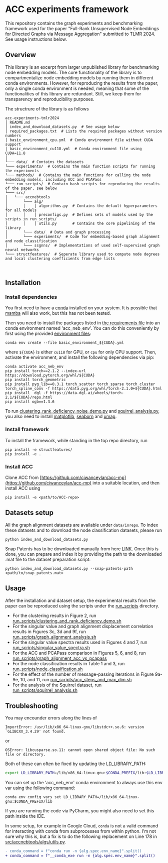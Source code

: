 # ACC experiments framework

This repository contains the graph experiments and benchmarking framework used for the paper "Full-Rank Unsupervised Node Embeddings for Directed
Graphs via Message Aggregation" submitted to TLMR 2024. See usage instructions below.


## Overview

This library is an excerpt from larger unpublished library for benchmarking node embedding models. The core functionality of 
the library is to compartmentalize node embedding models by running them in different conda environments.
However, for reproducing the results from the paper, only a single conda environment is needed, meaning that some
of the functionalities of this library are redundant. Still, we keep them for transparency and reproducibility purposes.

The structrure of the library is as follows
```
acc-experiments-tmlr2024
│ README.md
│ index_and_download_datasets.py  # See usage below
│ required_packages.txt  # Lists the required packages without version numbers
│ basic_environment_cpu.yml  # Conda environment file without CUDA support
│ basic_environment_cu118.yml  # Conda environment file using CUDA=11.8
│
└─── data/  # Contains the datasets
└─── experiments/  # Contains the main function scripts for running the experiments
└─── methods/  # Contains the main functions for calling the node embedding models, including ACC and PCAPass
└─── run_scripts/  # Contain bash scripts for reproducing the results of the paper, see below
└─── src/
│   └─── accnebtools
│       └─── alg/
│       │    │ algorithms.py  # Contains the default hyperparameters for all models
│       │    │ preconfigs.py  # Defines sets of models used by the scripts in run_scripts/
│       │    │ utils.py       # Contains the core pipelining of the library
│       └─── data/  # Data and graph processing
│       └─── experiments/  # Code for embedding-based graph alignment and node classification
│       └─── ssgnns/  # Implementations of used self-supervised graph neural networks
└─── structfeatures/  # Seperate library used to compute node degrees and local clustering coefficients from edge lists



```

## Installation

### Install dependencies

You first need to have a [conda](https://docs.anaconda.com/miniconda/) installed on your system.
It is possible that [mamba](https://mamba.readthedocs.io/en/latest/index.html) will also work, but this has not been tested.

Then you need to install the packages listed in [the requirements file](required_packages.txt) into an conda environment 
named 'acc_neb_env'. You can do this conveniently by first using the provided [environment files](basic_environment_cu118.yml):
```commandline
conda env create --file basic_environment_${CUDA}.yml
```
where `${CUDA}` is either `cu118` for GPU, or `cpu` for only CPU support.
Then, activate the environment, and install the following dependencies via pip:
```commandline
conda activate acc_neb_env
pip install torch==2.1.2 --index-url https://download.pytorch.org/whl/${CUDA}
pip install torch_geometric
pip install pyg_lib==0.3.1 torch_scatter torch_sparse torch_cluster torch_spline_conv -f https://data.pyg.org/whl/torch-2.1.0+${CUDA}.html
pip install  dgl -f https://data.dgl.ai/wheels/torch-2.1/${CUDA}/repo.html
pip install ogb==1.3.6
```

To run [clustering_rank_deficiency_noise_demo.py](experiments/clustering_rank_deficiency_noise_demo.py) and 
[squirrel_analysis.py](experiments/squirrel_analysis.py), you also need to install [matplotlib](https://matplotlib.org/), [seaborn](https://seaborn.pydata.org/) and [umap](https://umap-learn.readthedocs.io/en/latest/).


### Install framework
To install the framework, while standing in the top repo directory, run
```commandline
pip install -e structfeatures/
pip install -e .
```

### Install ACC
Clone ACC from [https://github.com/ciwanceylan/acc-mp](https://github.com/ciwanceylan/acc-mp) into a suitable location, and then install ACC using
```commandline
pip install -e <path/to/ACC-repo>
```


## Datasets setup

All the graph alignment datasets are available under `data/inrepo`. To index these datasets and to download the node 
classification datasets, please run
```commandline
python index_and_download_datasets.py
```

Snap Patents has to be downloaded manually from here [LINK](https://github.com/CUAI/Non-Homophily-Large-Scale?tab=readme-ov-file#dataset-preparation).
Once this is done, you can prepare and index it by providing the path to the downloaded .mat file to the dataset preparation script:
```commandline
python index_and_download_datasets.py --snap-patents-path <path/to/snap_patents.mat>
```

## Usage

After the installation and dataset setup, the experimental results from the paper can be reproduced using the scripts under
the [run_scripts](run_scripts) directory.

- For the clustering results in Figure 2, run [run_scripts/clustering_and_rank_deficiency_demo.sh](run_scripts/clustering_and_rank_deficiency_demo.sh)
- For the singular value and graph alignment displacement correlation results in Figures 3c, 3d and 9f, run [run_scripts/graph_alignment_analysis.sh](run_scripts/graph_alignment_analysis.sh)
- For the singular value spectra results used in Figures 4 and 7, run [run_scripts/singular_value_spectra.sh](run_scripts/singular_value_spectra.sh)
- For the ACC and PCAPass comparison in Figures 5, 6, and 8, run [run_scripts/graph_alignment_acc_vs_pcapass](run_scripts/graph_alignment_acc_vs_pcapass.sh)
- For the node classification results in Table 1 and 3, run [run_scripts/node_classification.sh](run_scripts/node_classification.sh)
- For the effect of the number of message-passing iterations in Figure 9a-9e, 10, and 11, run [run_scripts/acc_steps_and_max_dim.sh](run_scripts/acc_steps_and_max_dim.sh)
- For the analysis of the Squirrel dataset, run [run_scripts/squirrel_analysis.sh](run_scripts/squirrel_analysis.sh)


## Troubleshooting

You may encounder errors along the lines of
```
ImportError: /usr/lib/x86_64-linux-gnu/libstdc++.so.6: version `GLIBCXX_3.4.29' not found.
```
or
```commandline
OSError: libcusparse.so.11: cannot open shared object file: No such file or directory.
```
Both of these can often be fixed by updating the LD_LIBRARY_PATH:
```bash
export LD_LIBRARY_PATH=/lib/x86_64-linux-gnu:$CONDA_PREFIX/lib:$LD_LIBRARY_PATH
```
You can set up the 'acc_neb_env' conda environment to always use this env var using the following command:
```commandline
conda env config vars set LD_LIBRARY_PATH=/lib/x86_64-linux-gnu:$CONDA_PREFIX/lib
```
If you are running the code via PyCharm, you might also need to set this path inside the IDE.


In some setup, for example in Google Cloud, `conda` is not a valid command for interacting with conda from subprocesses
from within python. I'm not sure why this is, but a fix is to do the following replacement on Line 178 in [src/accnebtools/algs/utils.py](src/accnebtools/algs/utils.py).
```diff
- conda_command = f"conda run -n {alg.spec.env_name}".split()
+ conda_command = f"__conda_exe run -n {alg.spec.env_name}".split()
```

